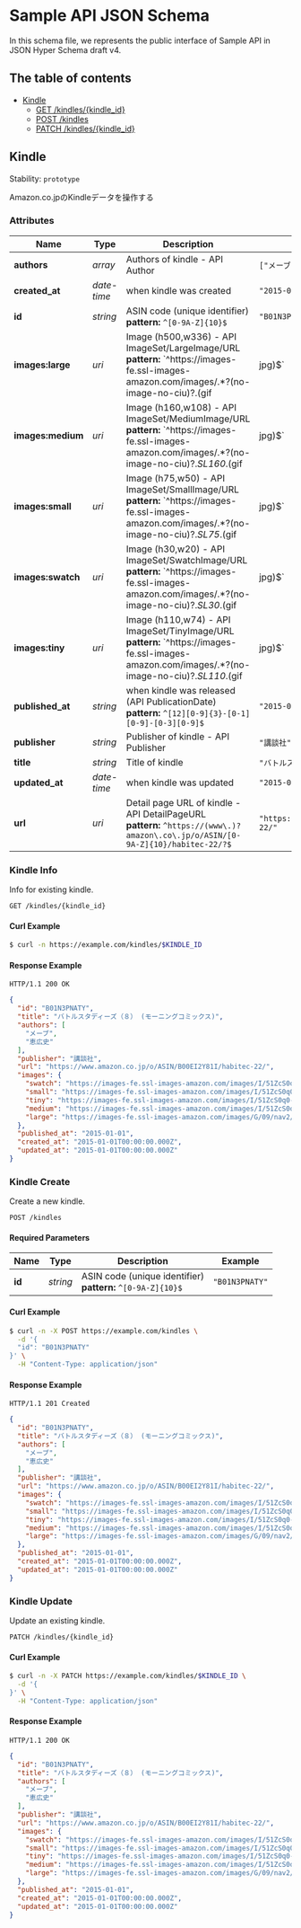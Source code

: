 # Sample API JSON Schema

In this schema file, we represents the public interface of Sample API in JSON Hyper Schema draft v4.

## The table of contents

- <a href="#resource-kindle">Kindle</a>
  - <a href="#link-GET-kindle-/kindles/{(%23%2Fdefinitions%2Fkindle%2Fdefinitions%2Fidentity)}">GET /kindles/{kindle_id}</a>
  - <a href="#link-POST-kindle-/kindles">POST /kindles</a>
  - <a href="#link-PATCH-kindle-/kindles/{(%23%2Fdefinitions%2Fkindle%2Fdefinitions%2Fidentity)}">PATCH /kindles/{kindle_id}</a>

## <a name="resource-kindle">Kindle</a>

Stability: `prototype`

Amazon.co.jpのKindleデータを操作する

### Attributes

| Name | Type | Description | Example |
| ------- | ------- | ------- | ------- |
| **authors** | *array* | Authors of kindle - API Author | `["メーブ","恵広史"]` |
| **created_at** | *date-time* | when kindle was created | `"2015-01-01T00:00:00.000Z"` |
| **id** | *string* | ASIN code (unique identifier)<br/> **pattern:** `^[0-9A-Z]{10}$` | `"B01N3PNATY"` |
| **images:large** | *uri* | Image (h500,w336) - API ImageSet/LargeImage/URL<br/> **pattern:** `^https://images-fe\.ssl-images-amazon\.com/images/.*?(no-image-no-ciu)?\.(gif|jpg)$` | `"https://images-fe.ssl-images-amazon.com/images/G/09/nav2/dp/no-image-no-ciu.gif"` |
| **images:medium** | *uri* | Image (h160,w108) - API ImageSet/MediumImage/URL<br/> **pattern:** `^https://images-fe\.ssl-images-amazon\.com/images/.*?(no-image-no-ciu)?\._SL160_\.(gif|jpg)$` | `"https://images-fe.ssl-images-amazon.com/images/I/51ZcS0q0-BL._SL160_.jpg"` |
| **images:small** | *uri* | Image (h75,w50) - API ImageSet/SmallImage/URL<br/> **pattern:** `^https://images-fe\.ssl-images-amazon\.com/images/.*?(no-image-no-ciu)?\._SL75_\.(gif|jpg)$` | `"https://images-fe.ssl-images-amazon.com/images/I/51ZcS0q0-BL._SL75_.jpg"` |
| **images:swatch** | *uri* | Image (h30,w20) - API ImageSet/SwatchImage/URL<br/> **pattern:** `^https://images-fe\.ssl-images-amazon\.com/images/.*?(no-image-no-ciu)?\._SL30_\.(gif|jpg)$` | `"https://images-fe.ssl-images-amazon.com/images/I/51ZcS0q0-BL._SL30_.jpg"` |
| **images:tiny** | *uri* | Image (h110,w74) - API ImageSet/TinyImage/URL<br/> **pattern:** `^https://images-fe\.ssl-images-amazon\.com/images/.*?(no-image-no-ciu)?\._SL110_\.(gif|jpg)$` | `"https://images-fe.ssl-images-amazon.com/images/I/51ZcS0q0-BL._SL110_.jpg"` |
| **published_at** | *string* | when kindle was released (API PublicationDate)<br/> **pattern:** `^[12][0-9]{3}-[0-1][0-9]-[0-3][0-9]$` | `"2015-01-01"` |
| **publisher** | *string* | Publisher of kindle - API Publisher | `"講談社"` |
| **title** | *string* | Title of kindle | `"バトルスタディーズ（８） (モーニングコミックス)"` |
| **updated_at** | *date-time* | when kindle was updated | `"2015-01-01T00:00:00.000Z"` |
| **url** | *uri* | Detail page URL of kindle - API DetailPageURL<br/> **pattern:** `^https://(www\.)?amazon\.co\.jp/o/ASIN/[0-9A-Z]{10}/habitec-22/?$` | `"https://www.amazon.co.jp/o/ASIN/B00EI2Y81I/habitec-22/"` |

### <a name="link-GET-kindle-/kindles/{(%23%2Fdefinitions%2Fkindle%2Fdefinitions%2Fidentity)}">Kindle Info</a>

Info for existing kindle.

```
GET /kindles/{kindle_id}
```


#### Curl Example

```bash
$ curl -n https://example.com/kindles/$KINDLE_ID
```


#### Response Example

```
HTTP/1.1 200 OK
```

```json
{
  "id": "B01N3PNATY",
  "title": "バトルスタディーズ（８） (モーニングコミックス)",
  "authors": [
    "メーブ",
    "恵広史"
  ],
  "publisher": "講談社",
  "url": "https://www.amazon.co.jp/o/ASIN/B00EI2Y81I/habitec-22/",
  "images": {
    "swatch": "https://images-fe.ssl-images-amazon.com/images/I/51ZcS0q0-BL._SL30_.jpg",
    "small": "https://images-fe.ssl-images-amazon.com/images/I/51ZcS0q0-BL._SL75_.jpg",
    "tiny": "https://images-fe.ssl-images-amazon.com/images/I/51ZcS0q0-BL._SL110_.jpg",
    "medium": "https://images-fe.ssl-images-amazon.com/images/I/51ZcS0q0-BL._SL160_.jpg",
    "large": "https://images-fe.ssl-images-amazon.com/images/G/09/nav2/dp/no-image-no-ciu.gif"
  },
  "published_at": "2015-01-01",
  "created_at": "2015-01-01T00:00:00.000Z",
  "updated_at": "2015-01-01T00:00:00.000Z"
}
```

### <a name="link-POST-kindle-/kindles">Kindle Create</a>

Create a new kindle.

```
POST /kindles
```

#### Required Parameters

| Name | Type | Description | Example |
| ------- | ------- | ------- | ------- |
| **id** | *string* | ASIN code (unique identifier)<br/> **pattern:** `^[0-9A-Z]{10}$` | `"B01N3PNATY"` |



#### Curl Example

```bash
$ curl -n -X POST https://example.com/kindles \
  -d '{
  "id": "B01N3PNATY"
}' \
  -H "Content-Type: application/json"
```


#### Response Example

```
HTTP/1.1 201 Created
```

```json
{
  "id": "B01N3PNATY",
  "title": "バトルスタディーズ（８） (モーニングコミックス)",
  "authors": [
    "メーブ",
    "恵広史"
  ],
  "publisher": "講談社",
  "url": "https://www.amazon.co.jp/o/ASIN/B00EI2Y81I/habitec-22/",
  "images": {
    "swatch": "https://images-fe.ssl-images-amazon.com/images/I/51ZcS0q0-BL._SL30_.jpg",
    "small": "https://images-fe.ssl-images-amazon.com/images/I/51ZcS0q0-BL._SL75_.jpg",
    "tiny": "https://images-fe.ssl-images-amazon.com/images/I/51ZcS0q0-BL._SL110_.jpg",
    "medium": "https://images-fe.ssl-images-amazon.com/images/I/51ZcS0q0-BL._SL160_.jpg",
    "large": "https://images-fe.ssl-images-amazon.com/images/G/09/nav2/dp/no-image-no-ciu.gif"
  },
  "published_at": "2015-01-01",
  "created_at": "2015-01-01T00:00:00.000Z",
  "updated_at": "2015-01-01T00:00:00.000Z"
}
```

### <a name="link-PATCH-kindle-/kindles/{(%23%2Fdefinitions%2Fkindle%2Fdefinitions%2Fidentity)}">Kindle Update</a>

Update an existing kindle.

```
PATCH /kindles/{kindle_id}
```


#### Curl Example

```bash
$ curl -n -X PATCH https://example.com/kindles/$KINDLE_ID \
  -d '{
}' \
  -H "Content-Type: application/json"
```


#### Response Example

```
HTTP/1.1 200 OK
```

```json
{
  "id": "B01N3PNATY",
  "title": "バトルスタディーズ（８） (モーニングコミックス)",
  "authors": [
    "メーブ",
    "恵広史"
  ],
  "publisher": "講談社",
  "url": "https://www.amazon.co.jp/o/ASIN/B00EI2Y81I/habitec-22/",
  "images": {
    "swatch": "https://images-fe.ssl-images-amazon.com/images/I/51ZcS0q0-BL._SL30_.jpg",
    "small": "https://images-fe.ssl-images-amazon.com/images/I/51ZcS0q0-BL._SL75_.jpg",
    "tiny": "https://images-fe.ssl-images-amazon.com/images/I/51ZcS0q0-BL._SL110_.jpg",
    "medium": "https://images-fe.ssl-images-amazon.com/images/I/51ZcS0q0-BL._SL160_.jpg",
    "large": "https://images-fe.ssl-images-amazon.com/images/G/09/nav2/dp/no-image-no-ciu.gif"
  },
  "published_at": "2015-01-01",
  "created_at": "2015-01-01T00:00:00.000Z",
  "updated_at": "2015-01-01T00:00:00.000Z"
}
```


